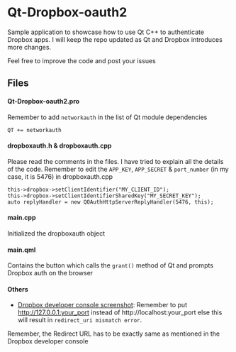 # Qt-Dropbox-oauth2

Sample application to showcase how to use Qt C++ to authenticate Dropbox apps. I will keep the repo updated as Qt and Dropbox introduces more changes.

Feel free to improve the code and post your issues

## Files

#### Qt-Dropbox-oauth2.pro

Remember to add `networkauth` in the list of Qt module dependencies

```
QT += networkauth
```

#### dropboxauth.h & dropboxauth.cpp

Please read the comments in the files. I have tried to explain all the details of the code.
Remember to edit the `APP_KEY`, `APP_SECRET` & `port_number` (in my case, it is 5476) in dropboxauth.cpp

```
this->dropbox->setClientIdentifier("MY_CLIENT_ID");
this->dropbox->setClientIdentifierSharedKey("MY_SECRET_KEY");
auto replyHandler = new QOAuthHttpServerReplyHandler(5476, this);
```

#### main.cpp

Initialized the dropboxauth object

#### main.qml

Contains the button which calls the `grant()` method of Qt and prompts Dropbox auth on the browser

#### Others

-   [Dropbox developer console screenshot](DropboxConsoleScreenshot.png): Remember to put http://127.0.0.1:your_port instead of http://localhost:your_port else this will result in `redirect_uri mismatch error`.

Remember, the Redirect URL has to be exactly same as mentioned in the Dropbox developer console
